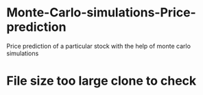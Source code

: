 # Monte-Carlo-simulations-Price-prediction
Price prediction of a particular stock with the help of monte carlo simulations
# File size too large clone to check

